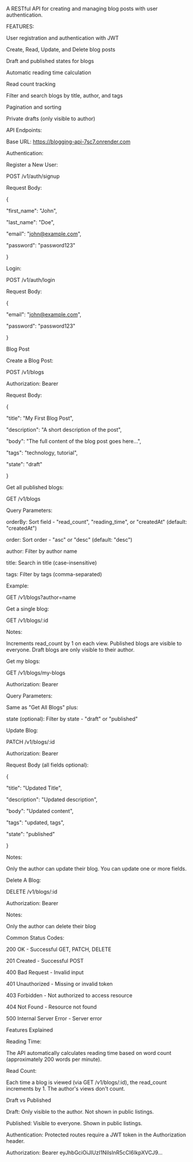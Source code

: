 A RESTful API for creating and managing blog posts with user authentication.

FEATURES:

User registration and authentication with JWT

Create, Read, Update, and Delete blog posts

Draft and published states for blogs

Automatic reading time calculation

Read count tracking

Filter and search blogs by title, author, and tags

Pagination and sorting

Private drafts (only visible to author)

API   Endpoints:

Base URL: https://blogging-api-7sc7.onrender.com

Authentication:

Register a New User:

POST /v1/auth/signup

Request Body:

{

  "first_name": "John",
  
  "last_name": "Doe",
  
  "email": "john@example.com",
  
  "password": "password123"
  
}

Login:

POST /v1/auth/login

Request Body:

{

  "email": "john@example.com",
  
  "password": "password123"
  
}


Blog Post

Create a Blog Post:

POST /v1/blogs

Authorization: Bearer <token>

Request Body:

{

  "title": "My First Blog Post",
  
  "description": "A short description of the post",
  
  "body": "The full content of the blog post goes here...",
  
  "tags": "technology, tutorial",
  
  "state": "draft"
  
}

Get all published blogs:

GET /v1/blogs

Query Parameters:

orderBy: Sort field - "read_count", "reading_time", or "createdAt" (default: "createdAt")

order: Sort order - "asc" or "desc" (default: "desc")

author: Filter by author name

title: Search in title (case-insensitive)

tags: Filter by tags (comma-separated)

Example:

GET /v1/blogs?author=name

Get a single blog:

GET /v1/blogs/:id

Notes:

Increments read_count by 1 on each view.
Published blogs are visible to everyone.
Draft blogs are only visible to their author.

Get my blogs:

GET /v1/blogs/my-blogs

Authorization: Bearer <token>

Query Parameters:

Same as "Get All Blogs" plus:

state (optional): Filter by state - "draft" or "published"

Update Blog:

PATCH /v1/blogs/:id

Authorization: Bearer <token>

Request Body (all fields optional):

{

  "title": "Updated Title",
  
  "description": "Updated description",
  
  "body": "Updated content",
  
  "tags": "updated, tags",
  
  "state": "published"
  
}

Notes:

Only the author can update their blog.
You can update one or more fields.

Delete A Blog:

DELETE /v1/blogs/:id

Authorization: Bearer <token>

Notes:

Only the author can delete their blog

Common Status Codes:

200 OK - Successful GET, PATCH, DELETE

201 Created - Successful POST

400 Bad Request - Invalid input

401 Unauthorized - Missing or invalid token

403 Forbidden - Not authorized to access resource

404 Not Found - Resource not found

500 Internal Server Error - Server error

Features Explained

Reading Time:

The API automatically calculates reading time based on word count (approximately 200 words per minute).

Read Count:

Each time a blog is viewed (via GET /v1/blogs/:id), the read_count increments by 1. The author's views don't count.

Draft vs Published

Draft: Only visible to the author. Not shown in public listings.

Published: Visible to everyone. Shown in public listings.

Authentication:
Protected routes require a JWT token in the Authorization header.

Authorization: Bearer eyJhbGciOiJIUzI1NiIsInR5cCI6IkpXVCJ9...
